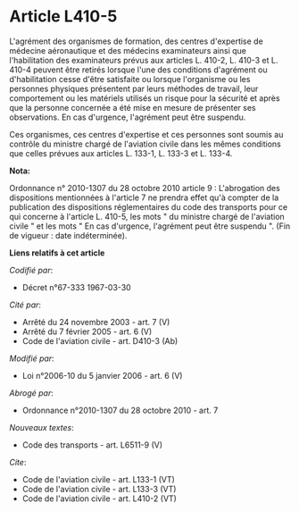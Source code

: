 # Article L410-5

L'agrément des organismes de formation, des centres d'expertise de médecine aéronautique et des médecins examinateurs ainsi
que l'habilitation des examinateurs prévus aux articles L. 410-2, L. 410-3 et L. 410-4 peuvent être retirés lorsque l'une des
conditions d'agrément ou d'habilitation cesse d'être satisfaite ou lorsque l'organisme ou les personnes physiques présentent
par leurs méthodes de travail, leur comportement ou les matériels utilisés un risque pour la sécurité et après que la
personne concernée a été mise en mesure de présenter ses observations. En cas d'urgence, l'agrément peut être suspendu. 

Ces organismes, ces centres d'expertise et ces personnes sont soumis au contrôle du ministre chargé de l'aviation civile dans
les mêmes conditions que celles prévues aux articles L. 133-1, L. 133-3 et L. 133-4.

**Nota:**

Ordonnance n° 2010-1307 du 28 octobre 2010 article 9 : L'abrogation des dispositions mentionnées à l'article 7 ne prendra
effet qu'à compter de la publication des dispositions réglementaires du code des transports pour ce qui concerne à l'article
L. 410-5, les mots " du ministre chargé de l'aviation civile " et les mots " En cas d'urgence, l'agrément peut être suspendu
". (Fin de vigueur : date indéterminée).

**Liens relatifs à cet article**

_Codifié par_:

  - Décret n°67-333 1967-03-30

_Cité par_:

  - Arrêté du 24 novembre 2003 - art. 7 (V)
  - Arrêté du 7 février 2005 - art. 6 (V)
  - Code de l'aviation civile - art. D410-3 (Ab)

_Modifié par_:

  - Loi n°2006-10 du 5 janvier 2006 - art. 6 (V)

_Abrogé par_:

  - Ordonnance n°2010-1307 du 28 octobre 2010 - art. 7

_Nouveaux textes_:

  - Code des transports - art. L6511-9 (V)

_Cite_:

  - Code de l'aviation civile - art. L133-1 (VT)
  - Code de l'aviation civile - art. L133-3 (VT)
  - Code de l'aviation civile - art. L410-2 (VT)
